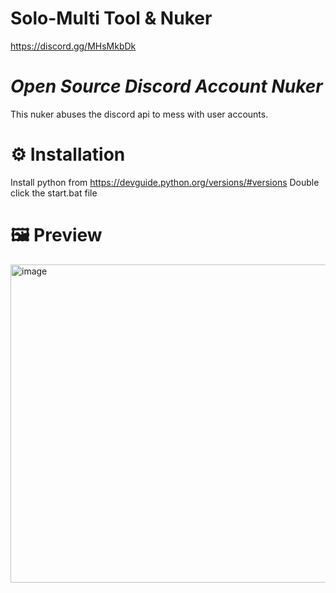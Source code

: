 # Solo-Multi Tool & Nuker

https://discord.gg/MHsMkbDk

# *Open Source Discord Account Nuker*
This nuker abuses the discord api to mess with user accounts.

# ⚙️ Installation
Install python from https://devguide.python.org/versions/#versions
Double click the start.bat file

# 🖼️ Preview
<img width="976" height="509" alt="image" src="https://github.com/user-attachments/assets/a5d79190-d5fa-4068-aeb9-b0cd7ac34bf9" />
